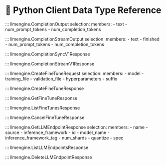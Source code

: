 # 🐍 Python Client Data Type Reference

::: llmengine.CompletionOutput
    selection:
        members:
            - text
            - num_prompt_tokens
            - num_completion_tokens

::: llmengine.CompletionStreamOutput
    selection:
        members:
            - text
            - finished
            - num_prompt_tokens
            - num_completion_tokens

::: llmengine.CompletionSyncV1Response

::: llmengine.CompletionStreamV1Response

::: llmengine.CreateFineTuneRequest
    selection:
        members:
            - model
            - training_file
            - validation_file
            - hyperparameters
            - suffix

::: llmengine.CreateFineTuneResponse

::: llmengine.GetFineTuneResponse

::: llmengine.ListFineTunesResponse

::: llmengine.CancelFineTuneResponse

::: llmengine.GetLLMEndpointResponse
    selection:
        members:
            - name
            - source
            - inference_framework
            - id
            - model_name
            - inference_framework_tag
            - num_shards
            - quantize
            - spec

::: llmengine.ListLLMEndpointsResponse

::: llmengine.DeleteLLMEndpointResponse

